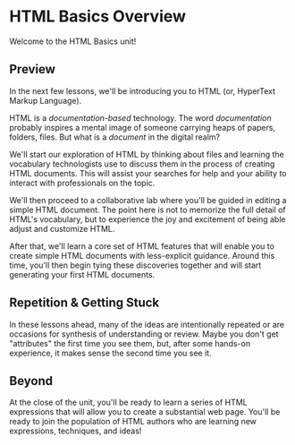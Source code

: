 # HTML Basics Overview

Welcome to the HTML Basics unit!

## Preview

In the next few lessons, we'll be introducing you to HTML (or, HyperText
Markup Language).

HTML is a _documentation-based_ technology. The word _documentation_ probably
inspires a mental image of someone carrying heaps of papers, folders, files.
But what is a _document_ in the digital realm?

We'll start our exploration of HTML by thinking about files and learning the
vocabulary technologists use to discuss them in the process of creating HTML
documents. This will assist your searches for help and your ability to interact
with professionals on the topic.

We'll then proceed to a collaborative lab where you'll be guided in editing a
simple HTML document. The point here is not to memorize the full detail of
HTML's vocabulary, but to experience the joy and excitement of being able
adjust and customize HTML.

After that, we'll learn a core set of HTML features that will enable you to create
simple HTML documents with less-explicit guidance. Around this time, you'll then
begin tying these discoveries together and will start generating your first
HTML documents.

## Repetition &amp; Getting Stuck

In these lessons ahead, many of the ideas are intentionally repeated or are
occasions for synthesis of understanding or review. Maybe you don't get
"attributes" the first time you see them, but, after some hands-on experience,
it makes sense the second time you see it.

## Beyond

At the close of the unit, you'll be ready to learn a series of HTML expressions
that will allow you to create a substantial web page. You'll be ready to join
the population of HTML authors who are learning new expressions, techniques,
and ideas!
